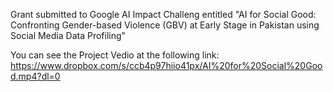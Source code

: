 Grant submitted to Google AI Impact Challeng entitled "AI for Social Good: Confronting Gender-based Violence (GBV) at Early Stage in Pakistan using Social Media Data Profiling" 

You can see the Project Vedio at the following link:
https://www.dropbox.com/s/ccb4p97hiio41px/AI%20for%20Social%20Good.mp4?dl=0
